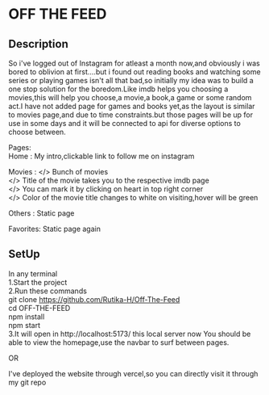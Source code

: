 
# OFF THE FEED

## Description
So i've logged out of  Instagram for atleast a month now,and obviously i was bored to oblivion at first....but i found out reading books and watching some series or playing games isn't all that bad,so initially my idea was to build a one stop solution for the boredom.Like imdb helps you choosing a movies,this will help you choose,a movie,a book,a game or some random act.I have not  added page for games and books yet,as the layout is similar to movies page,and due to time constraints.but those pages will be up for use in some days and it will be connected to api for diverse options to choose between.

Pages:<br/>
Home   :  My intro,clickable link to follow me on instagram<br/>

Movies : </> Bunch of movies<br/>
         </> Title of the movie takes you to the respective imdb page<br/>
         </> You can mark it by clicking on heart in top right corner<br/>
         </> Color of the movie title changes to white on visiting,hover will be green<br/>

Others :  Static page<br/>

Favorites: Static page again<br/>

## SetUp
In any terminal<br/>
1.Start the project<br/>
2.Run these commands<br/>
  git clone https://github.com/Rutika-H/Off-The-Feed<br/>
  cd OFF-THE-FEED<br/>
  npm install<br/>
  npm start<br/>
3.It will open in http://localhost:5173/ this local server
now You should be able to view the homepage,use the navbar to surf between pages.<br/>
       
OR

 I've deployed the website through vercel,so you can directly visit it through my  git repo   
